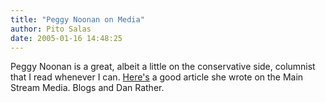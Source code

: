 ```yaml
---
title: "Peggy Noonan on Media"
author: Pito Salas
date: 2005-01-16 14:48:25
---
```

Peggy Noonan is a great, albeit a little on the conservative side, columnist
that I read whenever I can.
[Here's](<http://www.opinionjournal.com/columnists/pnoonan/>) a good article
she wrote on the Main Stream Media. Blogs and Dan Rather.


